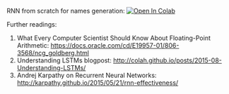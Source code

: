 ﻿RNN from scratch for names generation:
[![Open In Colab](https://colab.research.google.com/assets/colab-badge.svg)](https://raw.githubusercontent.com/neychev/made_nlp_course/spring2021/week00_RNNs_and_Language_Models/practice_rnn_from_scratch.ipynb)

Further readings:
1. What Every Computer Scientist Should Know About Floating-Point Arithmetic: https://docs.oracle.com/cd/E19957-01/806-3568/ncg_goldberg.html
2. Understanding LSTMs blogpost: http://colah.github.io/posts/2015-08-Understanding-LSTMs/
3. Andrej Karpathy on Recurrent Neural Networks: http://karpathy.github.io/2015/05/21/rnn-effectiveness/
